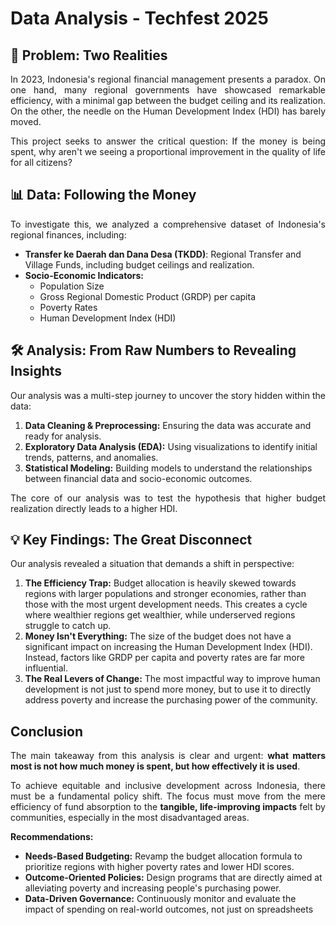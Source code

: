 # Data Analysis - Techfest 2025

<h2>🔎 Problem: Two Realities</h2> 
<p align="justify">
In 2023, Indonesia's regional financial management presents a paradox. On one hand, many regional governments have showcased remarkable efficiency, with a minimal gap between the budget ceiling and its realization. On the other, the needle on the Human Development Index (HDI) has barely moved.
</p>
<p align="justify">
This project seeks to answer the critical question: If the money is being spent, why aren't we seeing a proportional improvement in the quality of life for all citizens?
</p>

<h2>📊 Data: Following the Money</h2>
<p align="justify">
To investigate this, we analyzed a comprehensive dataset of Indonesia's regional finances, including:
</p>
<ul>
  <li><b>Transfer ke Daerah dan Dana Desa (TKDD)</b>: Regional Transfer and Village Funds, including budget ceilings and realization.</li>
  <li><b>Socio-Economic Indicators:</b>
    <ul>
      <li>Population Size</li>
      <li>Gross Regional Domestic Product (GRDP) per capita</li>
      <li>Poverty Rates</li>
      <li>Human Development Index (HDI)</li>
    </ul>
  </li>
</ul>

<h2>🛠️ Analysis: From Raw Numbers to Revealing Insights</h2> 
<p align="justify">
Our analysis was a multi-step journey to uncover the story hidden within the data:
</p>
<ol>
  <li><b>Data Cleaning & Preprocessing:</b> Ensuring the data was accurate and ready for analysis.</li>
  <li><b>Exploratory Data Analysis (EDA):</b> Using visualizations to identify initial trends, patterns, and anomalies.</li>
  <li><b>Statistical Modeling:</b> Building models to understand the relationships between financial data and socio-economic outcomes.</li>
</ol>
<p align="justify">
The core of our analysis was to test the hypothesis that higher budget realization directly leads to a higher HDI.
</p>

<h2>💡 Key Findings: The Great Disconnect</h2> 
<p align="justify">
Our analysis revealed a situation that demands a shift in perspective:
</p>
<ol>
  <li>
    <b>The Efficiency Trap:</b> Budget allocation is heavily skewed towards regions with larger populations and stronger economies, rather than those with the most urgent development needs. This creates a cycle where wealthier regions get wealthier, while underserved regions struggle to catch up.
  </li>
  <li>
    <b>Money Isn't Everything:</b> The size of the budget does not have a significant impact on increasing the Human Development Index (HDI). Instead, factors like GRDP per capita and poverty rates are far more influential.
  </li>
  <li>
    <b>The Real Levers of Change:</b> The most impactful way to improve human development is not just to spend more money, but to use it to directly address poverty and increase the purchasing power of the community.
  </li>
</ol>

<h2>Conclusion</h2> 
<p align="justify">
The main takeaway from this analysis is clear and urgent: <b>what matters most is not how much money is spent, but how effectively it is used</b>.
</p>
<p align='justify'>
  To achieve equitable and inclusive development across Indonesia, there must be a fundamental policy shift. The focus must move from the mere efficiency of fund absorption to the <b>tangible, life-improving impacts</b> felt by communities, especially in the most disadvantaged areas.
</p>

<p align="justify"><b>Recommendations:</b></p>
<ul>
  <li>
    <b>Needs-Based Budgeting:</b> Revamp the budget allocation formula to prioritize regions with higher poverty rates and lower HDI scores.
  </li>
  <li>
    <b>Outcome-Oriented Policies:</b> Design programs that are directly aimed at alleviating poverty and increasing people's purchasing power.
  </li>
  <li>
    <b>Data-Driven Governance:</b> Continuously monitor and evaluate the impact of spending on real-world outcomes, not just on spreadsheets
  </li>
</ul>

